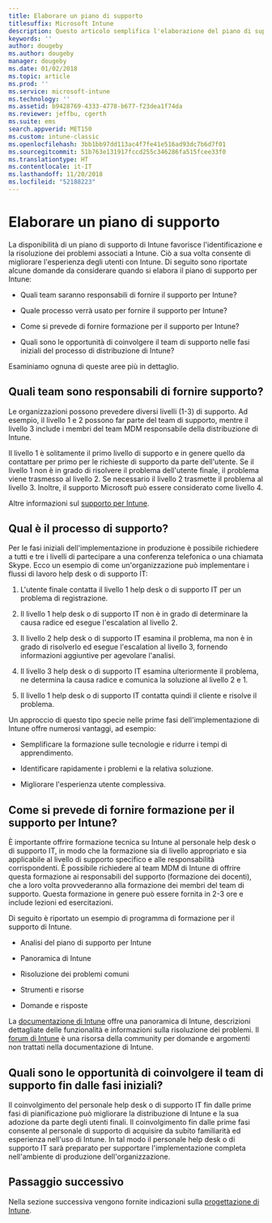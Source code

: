 ```yaml
---
title: Elaborare un piano di supporto
titlesuffix: Microsoft Intune
description: Questo articolo semplifica l'elaborazione del piano di supporto per un'implementazione di Microsoft Intune.
keywords: ''
author: dougeby
ms.author: dougeby
manager: dougeby
ms.date: 01/02/2018
ms.topic: article
ms.prod: ''
ms.service: microsoft-intune
ms.technology: ''
ms.assetid: b9428769-4333-4778-b677-f23dea1f74da
ms.reviewer: jeffbu, cgerth
ms.suite: ems
search.appverid: MET150
ms.custom: intune-classic
ms.openlocfilehash: 3bb1bb97dd113ac4f7fe41e516ad93dc7b6d7f01
ms.sourcegitcommit: 51b763e131917fccd255c346286fa515fcee33f0
ms.translationtype: HT
ms.contentlocale: it-IT
ms.lasthandoff: 11/20/2018
ms.locfileid: "52188223"
---
```

# <a name="develop-a-support-plan"></a>Elaborare un piano di supporto

La disponibilità di un piano di supporto di Intune favorisce l'identificazione e la risoluzione dei problemi associati a Intune. Ciò a sua volta consente di migliorare l'esperienza degli utenti con Intune. Di seguito sono riportate alcune domande da considerare quando si elabora il piano di supporto per Intune:

-   Quali team saranno responsabili di fornire il supporto per Intune?

-   Quale processo verrà usato per fornire il supporto per Intune?

-   Come si prevede di fornire formazione per il supporto per Intune?

-   Quali sono le opportunità di coinvolgere il team di supporto nelle fasi iniziali del processo di distribuzione di Intune?

Esaminiamo ognuna di queste aree più in dettaglio.

## <a name="which-teams-are-responsible-for-providing-support"></a>Quali team sono responsabili di fornire supporto?

Le organizzazioni possono prevedere diversi livelli (1-3) di supporto. Ad esempio, il livello 1 e 2 possono far parte del team di supporto, mentre il livello 3 include i membri del team MDM responsabile della distribuzione di Intune.

Il livello 1 è solitamente il primo livello di supporto e in genere quello da contattare per primo per le richieste di supporto da parte dell'utente. Se il livello 1 non è in grado di risolvere il problema dell'utente finale, il problema viene trasmesso al livello 2. Se necessario il livello 2 trasmette il problema al livello 3. Inoltre, il supporto Microsoft può essere considerato come livello 4.

Altre informazioni sul [supporto per Intune](/intune/get-support).

## <a name="what-is-the-support-process"></a>Qual è il processo di supporto?

Per le fasi iniziali dell'implementazione in produzione è possibile richiedere a tutti e tre i livelli di partecipare a una conferenza telefonica o una chiamata Skype. Ecco un esempio di come un'organizzazione può implementare i flussi di lavoro help desk o di supporto IT:

1.  L'utente finale contatta il livello 1 help desk o di supporto IT per un problema di registrazione.

2.  Il livello 1 help desk o di supporto IT non è in grado di determinare la causa radice ed esegue l'escalation al livello 2.

3.  Il livello 2 help desk o di supporto IT esamina il problema, ma non è in grado di risolverlo ed esegue l'escalation al livello 3, fornendo informazioni aggiuntive per agevolare l'analisi.

4.  Il livello 3 help desk o di supporto IT esamina ulteriormente il problema, ne determina la causa radice e comunica la soluzione al livello 2 e 1.

5.  Il livello 1 help desk o di supporto IT contatta quindi il cliente e risolve il problema.

Un approccio di questo tipo specie nelle prime fasi dell'implementazione di Intune offre numerosi vantaggi, ad esempio:

-   Semplificare la formazione sulle tecnologie e ridurre i tempi di apprendimento.

-   Identificare rapidamente i problemi e la relativa soluzione.

-   Migliorare l'esperienza utente complessiva.

## <a name="how-you-plan-to-provide-intune-support-training"></a>Come si prevede di fornire formazione per il supporto per Intune?

È importante offrire formazione tecnica su Intune al personale help desk o di supporto IT, in modo che la formazione sia di livello appropriato e sia applicabile al livello di supporto specifico e alle responsabilità corrispondenti. È possibile richiedere al team MDM di Intune di offrire questa formazione ai responsabili del supporto (formazione dei docenti), che a loro volta provvederanno alla formazione dei membri del team di supporto. Questa formazione in genere può essere fornita in 2-3 ore e include lezioni ed esercitazioni.

Di seguito è riportato un esempio di programma di formazione per il supporto di Intune.

-   Analisi del piano di supporto per Intune

-   Panoramica di Intune

-   Risoluzione dei problemi comuni

-   Strumenti e risorse

-   Domande e risposte

La [documentazione di Intune](https://docs.microsoft.com/intune/) offre una panoramica di Intune, descrizioni dettagliate delle funzionalità e informazioni sulla risoluzione dei problemi. Il [forum di Intune](https://social.technet.microsoft.com/Forums/home) è una risorsa della community per domande e argomenti non trattati nella documentazione di Intune.

## <a name="what-opportunities-are-there-to-involve-the-support-team-earlier"></a>Quali sono le opportunità di coinvolgere il team di supporto fin dalle fasi iniziali?

Il coinvolgimento del personale help desk o di supporto IT fin dalle prime fasi di pianificazione può migliorare la distribuzione di Intune e la sua adozione da parte degli utenti finali. Il coinvolgimento fin dalle prime fasi consente al personale di supporto di acquisire da subito familiarità ed esperienza nell'uso di Intune. In tal modo il personale help desk o di supporto IT sarà preparato per supportare l'implementazione completa nell'ambiente di produzione dell'organizzazione.

## <a name="next-step"></a>Passaggio successivo

Nella sezione successiva vengono fornite indicazioni sulla [progettazione di Intune](planning-guide-design.md).
